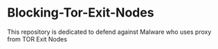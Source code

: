 # Blocking-Tor-Exit-Nodes
This repository is dedicated to defend against Malware who uses proxy from TOR Exit Nodes
